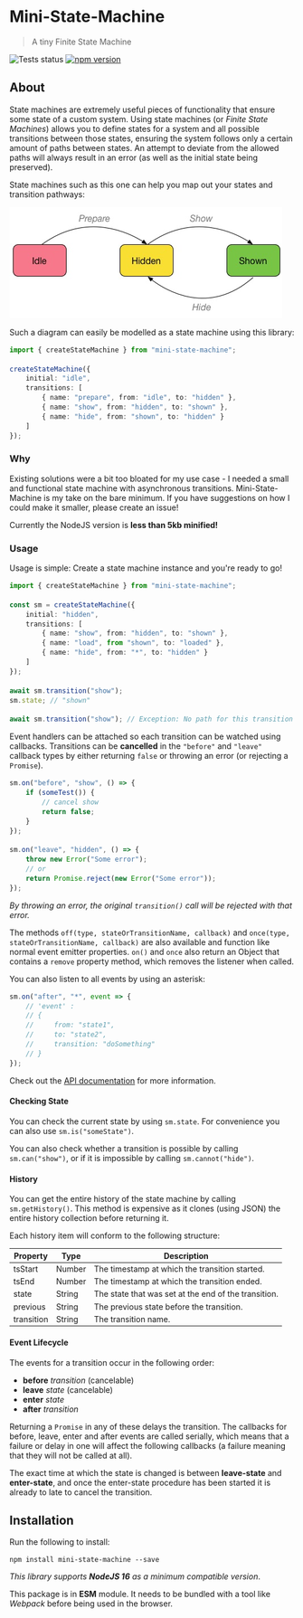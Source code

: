# Mini-State-Machine
> A tiny Finite State Machine

![Tests status](https://github.com/perry-mitchell/mini-state-machine/actions/workflows/test.yml/badge.svg) [![npm version](https://badge.fury.io/js/mini-state-machine.svg)](https://www.npmjs.com/package/mini-state-machine)

## About

State machines are extremely useful pieces of functionality that ensure some state of a custom system. Using state machines (or _Finite State Machines_) allows you to define states for a system and all possible transitions between those states, ensuring the system follows only a certain amount of paths between states. An attempt to deviate from the allowed paths will always result in an error (as well as the initial state being preserved).

State machines such as this one can help you map out your states and transition pathways:

![State machine visualisation](mini-state-machine.jpg)

Such a diagram can easily be modelled as a state machine using this library:

```typescript
import { createStateMachine } from "mini-state-machine";

createStateMachine({
    initial: "idle",
    transitions: [
        { name: "prepare", from: "idle", to: "hidden" },
        { name: "show", from: "hidden", to: "shown" },
        { name: "hide", from: "shown", to: "hidden" }
    ]
});
```

### Why

Existing solutions were a bit too bloated for my use case - I needed a small and functional state machine with asynchronous transitions. Mini-State-Machine is my take on the bare minimum. If you have suggestions on how I could make it smaller, please create an issue!

Currently the NodeJS version is **less than 5kb minified!**

### Usage

Usage is simple: Create a state machine instance and you're ready to go!

```typescript
import { createStateMachine } from "mini-state-machine";

const sm = createStateMachine({
    initial: "hidden",
    transitions: [
        { name: "show", from: "hidden", to: "shown" },
        { name: "load", from "shown", to: "loaded" },
        { name: "hide", from: "*", to: "hidden" }
    ]
});

await sm.transition("show");
sm.state; // "shown"

await sm.transition("show"); // Exception: No path for this transition
```

Event handlers can be attached so each transition can be watched using callbacks. Transitions can be **cancelled** in the `"before"` and `"leave"` callback types by either returning `false` or throwing an error (or rejecting a `Promise`).

```typescript
sm.on("before", "show", () => {
    if (someTest()) {
        // cancel show
        return false;
    }
});

sm.on("leave", "hidden", () => {
    throw new Error("Some error");
    // or
    return Promise.reject(new Error("Some error"));
});
```

_By throwing an error, the original `transition()` call will be rejected with that error._

The methods `off(type, stateOrTransitionName, callback)` and `once(type, stateOrTransitionName, callback)` are also available and function like normal event emitter properties. `on()` and `once` also return an Object that contains a `remove` property method, which removes the listener when called.

You can also listen to all events by using an asterisk:

```typescript
sm.on("after", "*", event => {
    // 'event' :
    // {
    //     from: "state1",
    //     to: "state2",
    //     transition: "doSomething"
    // }
});
```

Check out the [API documentation](API.md) for more information.

#### Checking State

You can check the current state by using `sm.state`. For convenience you can also use `sm.is("someState")`.

You can also check whether a transition is possible by calling `sm.can("show")`, or if it is impossible by calling `sm.cannot("hide")`.

#### History

You can get the entire history of the state machine by calling `sm.getHistory()`. This method is expensive as it clones (using JSON) the entire history collection before returning it.

Each history item will conform to the following structure:

| Property      | Type          | Description                                           |
|---------------|---------------|-------------------------------------------------------|
| tsStart       | Number        | The timestamp at which the transition started.        |
| tsEnd         | Number        | The timestamp at which the transition ended.          |
| state         | String        | The state that was set at the end of the transition.  |
| previous      | String        | The previous state before the transition.             |
| transition    | String        | The transition name.                                  |

#### Event Lifecycle

The events for a transition occur in the following order:

 * **before** _transition_ (cancelable)
 * **leave** _state_ (cancelable)
 * **enter** _state_
 * **after** _transition_

Returning a `Promise` in any of these delays the transition. The callbacks for before, leave, enter and after events are called serially, which means that a failure or delay in one will affect the following callbacks (a failure meaning that they will not be called at all).

The exact time at which the state is changed is between **leave-state** and **enter-state**, and once the enter-state procedure has been started it is already to late to cancel the transition.

## Installation

Run the following to install:

```
npm install mini-state-machine --save
```

_This library supports **NodeJS 16** as a minimum compatible version_.

This package is in **ESM** module. It needs to be bundled with a tool like _Webpack_ before being used in the browser.
